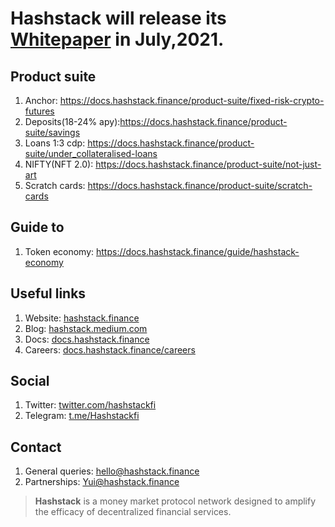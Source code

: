 # Hashstack will release  its <ins>Whitepaper</ins> in July,2021.



## Product suite
1. Anchor: https://docs.hashstack.finance/product-suite/fixed-risk-crypto-futures
2. Deposits(18-24% apy):https://docs.hashstack.finance/product-suite/savings
3. Loans 1:3 cdp: https://docs.hashstack.finance/product-suite/under_collateralised-loans
4. NIFTY(NFT 2.0): https://docs.hashstack.finance/product-suite/not-just-art
5. Scratch cards: https://docs.hashstack.finance/product-suite/scratch-cards


## Guide to
1. Token economy: https://docs.hashstack.finance/guide/hashstack-economy


## Useful links
1. Website: [hashstack.finance](hashstack.finance)
2. Blog: [hashstack.medium.com](hashstack.medium.com)
3. Docs: [docs.hashstack.finance](docs.hashstack.finance)
4. Careers: [docs.hashstack.finance/careers](docs.hashstack.finance/careers)


## Social

1. Twitter: [twitter.com/hashstackfi](twitter.com/hashstackfi)
2. Telegram: [t.me/Hashstackfi](t.me/Hashstackfi)


## Contact

1. General queries: hello@hashstack.finance
2. Partnerships: Yui@hashstack.finance


> **Hashstack** is a money market protocol network designed to amplify the efficacy of decentralized financial services.
